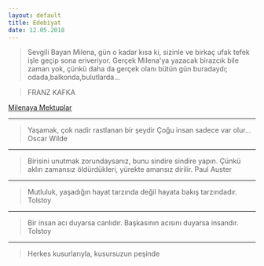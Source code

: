 ```yaml
---
layout: default
title: Edebiyat
date: 12.05.2018
---
```


 > Sevgili Bayan Milena, gün o kadar kısa ki, sizinle ve birkaç ufak tefek işle geçip sona eriveriyor. Gerçek Milena'ya yazacak birazcık bile zaman yok, çünkü daha da gerçek olanı bütün gün buradaydı; odada,balkonda,bulutlarda...

> FRANZ KAFKA

[Milenaya Mektuplar](http://filozofella.blogspot.com.tr/2013/05/milenaya-mektuplar.html)

---

> Yaşamak, çok nadir rastlanan bir şeydir Çoğu insan sadece var olur...
> Oscar Wilde

---

> Birisini unutmak zorundaysanız, bunu sindire sindire yapın. Çünkü aklın zamansız öldürdükleri, yürekte amansız dirilir.
> Paul Auster

---

> Mutluluk, yaşadığın hayat tarzında değil hayata bakış tarzındadır.
> Tolstoy

---

> Bir insan acı duyarsa canlıdır. Başkasının acısını duyarsa insandır.
> Tolstoy

---

> Herkes kusurlarıyla, kusursuzun peşinde

